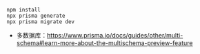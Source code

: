 ``` shell
npm install
npx prisma generate
npx prisma migrate dev
```

- 多数据库：https://www.prisma.io/docs/guides/other/multi-schema#learn-more-about-the-multischema-preview-feature